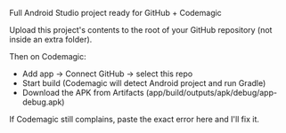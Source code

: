Full Android Studio project ready for GitHub + Codemagic

Upload this project's contents to the root of your GitHub repository (not inside an extra folder).

Then on Codemagic:
- Add app -> Connect GitHub -> select this repo
- Start build (Codemagic will detect Android project and run Gradle)
- Download the APK from Artifacts (app/build/outputs/apk/debug/app-debug.apk)

If Codemagic still complains, paste the exact error here and I'll fix it.
